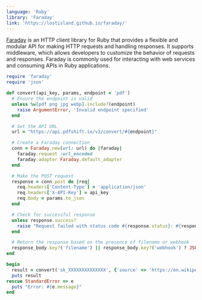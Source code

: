```yaml
---
language: 'Ruby'
library: 'Faraday'
link: 'https://lostisland.github.io/faraday/'
---
```


[Faraday](https://lostisland.github.io/faraday/) is an HTTP client library for Ruby that provides a flexible and modular API for making HTTP requests and handling responses. It supports middleware, which allows developers to customize the behavior of requests and responses. Faraday is commonly used for interacting with web services and consuming APIs in Ruby applications.

```ruby
require 'faraday'
require 'json'

def convert(api_key, params, endpoint = 'pdf')
  # Ensure the endpoint is valid
  unless %w[pdf png jpg webp].include?(endpoint)
    raise ArgumentError, 'Invalid endpoint specified'
  end

  # Set the API URL
  url = "https://api.pdfshift.io/v3/convert/#{endpoint}"

  # Create a Faraday connection
  conn = Faraday.new(url: url) do |faraday|
    faraday.request :url_encoded
    faraday.adapter Faraday.default_adapter
  end

  # Make the POST request
  response = conn.post do |req|
    req.headers['Content-Type'] = 'application/json'
    req.headers['X-API-Key'] = api_key
    req.body = params.to_json
  end

  # Check for successful response
  unless response.success?
    raise "Request failed with status code #{response.status}: #{response.body}"
  end

  # Return the response based on the presence of filename or webhook
  response_body.key?('filename') || response_body.key?('webhook') ? JSON.parse(response.body) : response.body
end
```

```ruby
begin
  result = convert('sk_XXXXXXXXXXXXXX', {'source' => 'https://en.wikipedia.org/wiki/REST'})
  puts result
rescue StandardError => e
  puts "Error: #{e.message}"
end
```
